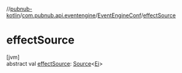 //[pubnub-kotlin](../../../index.md)/[com.pubnub.api.eventengine](../index.md)/[EventEngineConf](index.md)/[effectSource](effect-source.md)

# effectSource

[jvm]\
abstract val [effectSource](effect-source.md): [Source](../-source/index.md)&lt;[Ei](index.md)&gt;
